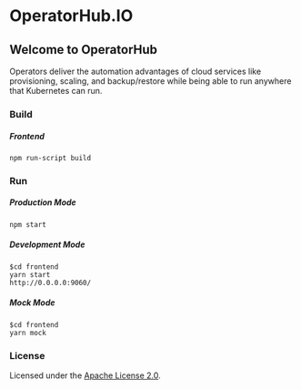 # OperatorHub.IO

## Welcome to OperatorHub

Operators deliver the automation advantages of cloud services like provisioning, scaling, and backup/restore while being
able to run anywhere that Kubernetes can run.

### Build

##### Frontend

```
npm run-script build
```

### Run

##### Production Mode

```
npm start
```

##### Development Mode

```
$cd frontend
yarn start
http://0.0.0.0:9060/
```

##### Mock Mode

```
$cd frontend
yarn mock
```


### License

Licensed under the [Apache License 2.0](http://www.apache.org/licenses/LICENSE-2.0.html).
